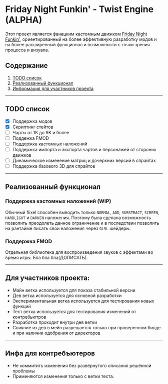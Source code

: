 # Friday Night Funkin' - Twist Engine (ALPHA)

Этот проект является фанацким кастомным движком [Friday Night Funkin'](https://github.com/FunkinCrew/Funkin), ориентированный на более эффективную разработку модов и на более расширенный функционал и возможности с точки зрения процесса и визуала.

## Содержание

1. [TODO список](#todo-список)
2. [Реализованный функционал](#реализованный-функционал)
3. [Информация для участников проекта](#для-участников-проекта)

---

## TODO список

- [X] Поддержка модов
- [X] Скриптинг стейтов
- [ ] Чарты от 1K до 9K и более
- [ ] Поддежка FMOD
- [ ] Поддержка кастомных наложений
- [ ] Поддержка импорта и экспорта чартов и персонажей от стороних движков
- [ ] Динамическое изменение матриц и дочерхних версий в спрайтах
- [ ] Поддержка базового 3D для спрайтов

---

## Реализованный функционал
### Поддержка кастомных наложений (WIP)
Обычный flixel способен выводить только `NORMAL`, `ADD`, `SUBSTRACT`, `SCREEN`, `HARDLIGHT` и `DARKEN` наложения. Поэтому была сделана возможность позволить преодолеть данное ограничение и в последствии позволить на рантайме писать свои наложения через `GLSL` шейдеры.

### Поддержка FMOD

Отдельная библиотека для воспроизведения звуков с эффектами во время игры.
Бла бла бла(ДОПИСАТЬ).

---

## Для участников проекта:

- Майн ветка используется для показа стабильной версии
- Дев ветка используется для основной разработки
- Экспериментальная ветка используется для тестирования новых функций
- Тест ветка используется для тестирования изменений от контребьютров
- Разработка проходит внутри дев ветки
- Слияние из дев в мейн разрешается только при проверенном билде и при наличии одобрения от директоров

---

## Инфа для контребъютеров

- Не коммитить изменения без развёрнутого описания решённой проблемы
- Применяются изменения только с ветки теста.

